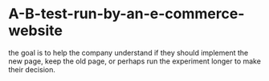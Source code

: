 # A-B-test-run-by-an-e-commerce-website
the goal is to help the company understand if they should implement the new page, keep the old page, or perhaps run the experiment 
longer to make their decision.
